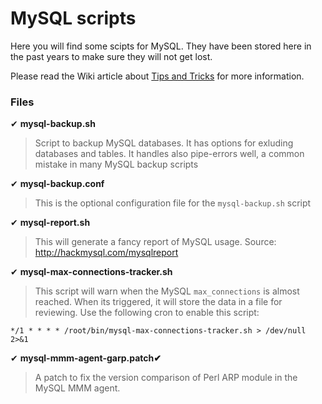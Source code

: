 MySQL scripts
=============

Here you will find some scipts for MySQL. They have been stored here in the past years to make sure they will not get lost.

Please read the Wiki article about [Tips and Tricks](https://wiki.true.nl/Tips_and_Tricks:_MySQL "This is the internal Wiki of True" ) for more information.


### Files

✔ **mysql-backup.sh**
> Script to backup MySQL databases. It has options for exluding databases and tables. It handles also pipe-errors well, a common mistake in many MySQL backup scripts

✔ **mysql-backup.conf**
> This is the optional configuration file for the `mysql-backup.sh` script

✔ **mysql-report.sh**
> This will generate a fancy report of MySQL usage.
> Source: http://hackmysql.com/mysqlreport

✔ **mysql-max-connections-tracker.sh**
> This script will warn when the MySQL `max_connections` is almost reached. When its triggered, it will store the data in a file for reviewing.
> Use the following cron to enable this script:

`*/1 * * * * /root/bin/mysql-max-connections-tracker.sh > /dev/null 2>&1`

✔ **mysql-mmm-agent-garp.patch✔**
> A patch to fix the version comparison of Perl ARP module in the MySQL MMM agent.

